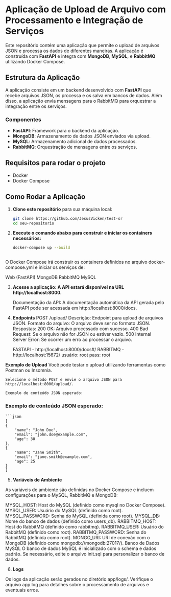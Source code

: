 # Aplicação de Upload de Arquivo com Processamento e Integração de Serviços

Este repositório contém uma aplicação que permite o upload de arquivos JSON e processa os dados de diferentes maneiras. A aplicação é construída com **FastAPI** e integra com **MongoDB**, **MySQL**, e **RabbitMQ** utilizando Docker Compose.

## Estrutura da Aplicação

A aplicação consiste em um backend desenvolvido com **FastAPI** que recebe arquivos JSON, os processa e os salva em bancos de dados. Além disso, a aplicação envia mensagens para o RabbitMQ para orquestrar a integração entre os serviços.

### Componentes

- **FastAPI**: Framework para o backend da aplicação.
- **MongoDB**: Armazenamento de dados JSON enviados via upload.
- **MySQL**: Armazenamento adicional de dados processados.
- **RabbitMQ**: Orquestração de mensagens entre os serviços.

## Requisitos para rodar o projeto

- Docker
- Docker Compose

## Como Rodar a Aplicação

1. **Clone este repositório** para sua máquina local:

   ```bash
   git clone https://github.com/JesusVicken/test-sr
   cd seu-repositorio

2. **Execute o comando abaixo para construir e iniciar os containers necessários:**

    ```bash
    docker-compose up --build



O Docker Compose irá construir os containers definidos no arquivo docker-compose.yml e iniciar os serviços de:

Web (FastAPI)
MongoDB
RabbitMQ
MySQL


3. **Acesse a aplicação: A API estará disponível na URL http://localhost:8000.**

    Documentação da API: A documentação automática da API gerada pelo FastAPI pode ser acessada em http://localhost:8000/docs.


4. **Endpoints**
    POST /upload/
        Descrição: Endpoint para upload de arquivos JSON.
        Formato do arquivo: O arquivo deve ser no formato JSON.
Respostas:
    200 OK: Arquivo processado com sucesso.
    400 Bad Request: Se o arquivo não for JSON ou estiver vazio.
    500 Internal Server Error: Se ocorrer um erro ao processar o arquivo.

    FASTAPI - http://localhost:8000/docs#/ 
    RABBITMQ - http://localhost:15672/  usuário: root pass: root


**Exemplo de Upload**
    Você pode testar o upload utilizando ferramentas como Postman ou Insomnia.

    Selecione o método POST e envie o arquivo JSON para http://localhost:8000/upload/.

    Exemplo de conteúdo JSON esperado:

    
### Exemplo de conteúdo JSON esperado:

    ```json
    [
    {
        "name": "John Doe",
        "email": "john.doe@example.com",
        "age": 30
    },
    {
        "name": "Jane Smith",
        "email": "jane.smith@example.com",
        "age": 25
    }
    ]

   


5. **Variáveis de Ambiente**

As variáveis de ambiente são definidas no Docker Compose e incluem configurações para o MySQL, RabbitMQ e MongoDB:

MYSQL_HOST: Host do MySQL (definido como mysql no Docker Compose).
MYSQL_USER: Usuário do MySQL (definido como root).
MYSQL_PASSWORD: Senha do MySQL (definida como root).
MYSQL_DB: Nome do banco de dados (definido como users_db).
RABBITMQ_HOST: Host do RabbitMQ (definido como rabbitmq).
RABBITMQ_USER: Usuário do RabbitMQ (definido como root).
RABBITMQ_PASSWORD: Senha do RabbitMQ (definida como root).
MONGO_URI: URI de conexão com o MongoDB (definido como mongodb://mongodb:27017/).
Banco de Dados MySQL
O banco de dados MySQL é inicializado com o schema e dados padrão. Se necessário, edite o arquivo init.sql para personalizar o banco de dados.

6. **Logs**

Os logs da aplicação serão gerados no diretório app/logs/. Verifique o arquivo app.log para detalhes sobre o processamento de arquivos e eventuais erros.